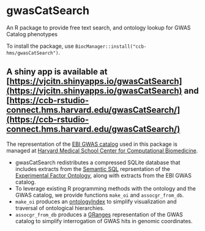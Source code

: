 # gwasCatSearch

An R package to provide free text search, and ontology lookup for GWAS Catalog phenotypes

To install the package, use `BiocManager::install("ccb-hms/gwasCatSearch")`.

A shiny app is available at [https://vjcitn.shinyapps.io/gwasCatSearch](https://vjcitn.shinyapps.io/gwasCatSearch) and [https://ccb-rstudio-connect.hms.harvard.edu/gwasCatSearch/](https://ccb-rstudio-connect.hms.harvard.edu/gwasCatSearch/)
---

The representation of the [EBI GWAS catalog](https://www.ebi.ac.uk/gwas/) used
in this package is managed at [Harvard Medical School Center for Computational Biomedicine](https://github.com/ccb-hms/GWASCatalogSearchDB).

- gwasCatSearch redistributes a compressed SQLite database that includes
extracts from the [Semantic SQL](https://github.com/INCATools/semantic-sql) reprsentation of the [Experimental Factor Ontology](https://www.ebi.ac.uk/efo/),
along with extracts from the EBI GWAS catalog.
- To leverage existing R programming methods with the ontology and the
GWAS catalog, we provide functions `make_oi` and `assocgr_from_db`.
- `make_oi` produces an [ontologyIndex](https://cran.r-project.org/web/packages/ontologyIndex/index.html) to simplify visualization and traversal of ontological hierarchies.
- `assocgr_from_db` produces a [GRanges](https://bioconductor.org/packages/devel/bioc/vignettes/GenomicRanges/inst/doc/GenomicRangesIntroduction.html) representation of the GWAS catalog to simplify interrogation of GWAS hits in genomic coordinates.
